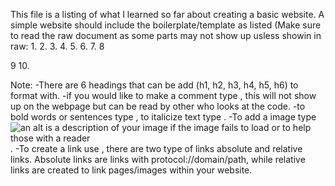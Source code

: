 This file is a listing of what I learned so far about creating a basic website.
A simple website should include the boilerplate/template as listed (Make sure to read the
raw document as some parts may not show up usless showin in raw:
1.<!DOCTYPE html>
2.<htlm lang="en">
3.  <head>
4.   <meta charset="UTF-8">
5.	<title></title>
6.  </head>
7.  <body>
8    <p></p>
9   </body>
10.</html>

Note:
-There are 6 headings that can be add (h1, h2, h3, h4, h5, h6) to format with.
-if you would like to make a comment type <!--example -->, this will not show up on the 
webpage but can be read by other who looks at the code.
-to bold words or sentences type <strong></strong>, to italicize text type <em></em>.
-To add a image type <img scr="your image link here" alt="an alt is a description of your
image if the image fails to load or to help those with a reader">.
-To create a link use <a href=""></a>, there are two type of links absolute and relative
links. Absolute links are links with protocol://domain/path, while relative links are 
created to link pages/images within your website.
